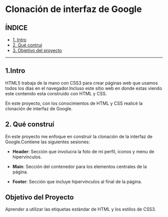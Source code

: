 # Clonación de interfaz de Google

## ÍNDICE 

* [1. Intro](https://github.com/Dianapao-garcia/Clondegoogle.1/blob/main/README.md#1intro)
* [2. Qué contruí](https://github.com/Dianapao-garcia/Clondegoogle.1/blob/main/README.md#2-qu%C3%A9-constru%C3%AD)
* [3. Objetivo del proyecto](https://github.com/Dianapao-garcia/Clondegoogle.1/blob/main/README.md#objetivo-del-proyecto)

****

## 1.Intro
HTML5 trabaja de la mano con CSS3 para crear páginas web que usamos todos los días en el navegador.Incluso este sitio web en donde estas viendo este contenido esta construido con HTML y CSS.

En este proyecto, con los conocimientos de HTML y CSS realicé la clonación de interfaz de Google.

## 2. Qué construí
En este proyecto me enfoque en construír la clonación de la interfaz de Google.Contiene las siguientes sesiones:

* **Header**: Sección que involucra la foto de mi perfil, iconos y menu de hipervinculos.

* **Main**: Sección del contenedor para los elementos centrales de la página.

* **Footer**: Sección que incluye hipervínculos al final de la página.

## Objetivo del Proyecto
Aprender a utilizar las etiquetas estándar de HTML y los estilos de CSS3.

